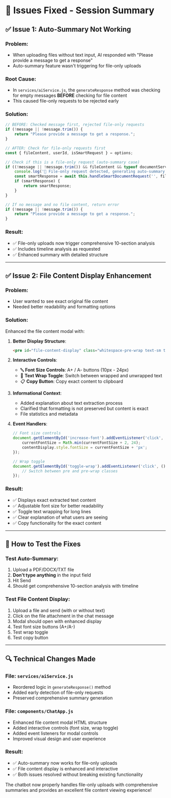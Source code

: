 # 🔧 Issues Fixed - Session Summary

## ✅ **Issue 1: Auto-Summary Not Working**

### Problem:
- When uploading files without text input, AI responded with "Please provide a message to get a response"
- Auto-summary feature wasn't triggering for file-only uploads

### Root Cause:
- In `services/aiService.js`, the `generateResponse` method was checking for empty messages **BEFORE** checking for file content
- This caused file-only requests to be rejected early

### Solution:
```javascript
// BEFORE: Checked message first, rejected file-only requests
if (!message || !message.trim()) {
    return "Please provide a message to get a response.";
}

// AFTER: Check for file-only requests first
const { fileContent, userId, isSmartRequest } = options;

// Check if this is a file-only request (auto-summary case)
if ((!message || !message.trim()) && fileContent && typeof documentService !== 'undefined') {
    console.log('📄 File-only request detected, generating auto-summary');
    const smartResponse = await this.handleSmartDocumentRequest('', fileContent, userId);
    if (smartResponse) {
        return smartResponse;
    }
}

// If no message and no file content, return error
if (!message || !message.trim()) {
    return "Please provide a message to get a response.";
}
```

### Result:
- ✅ File-only uploads now trigger comprehensive 10-section analysis
- ✅ Includes timeline analysis as requested
- ✅ Enhanced summary with detailed structure

---

## ✅ **Issue 2: File Content Display Enhancement**

### Problem:
- User wanted to see exact original file content
- Needed better readability and formatting options

### Solution:
Enhanced the file content modal with:

1. **Better Display Structure**:
   ```html
   <pre id="file-content-display" class="whitespace-pre-wrap text-sm text-gray-800 font-mono leading-relaxed bg-white p-4 rounded border border-gray-200 max-h-96 overflow-y-auto">
   ```

2. **Interactive Controls**:
   - 🔤 **Font Size Controls**: A+ / A- buttons (10px - 24px)
   - 📝 **Text Wrap Toggle**: Switch between wrapped and unwrapped text
   - 📋 **Copy Button**: Copy exact content to clipboard

3. **Informational Context**:
   - Added explanation about text extraction process
   - Clarified that formatting is not preserved but content is exact
   - File statistics and metadata

4. **Event Handlers**:
   ```javascript
   // Font size controls
   document.getElementById('increase-font').addEventListener('click', () => {
       currentFontSize = Math.min(currentFontSize + 2, 24);
       contentDisplay.style.fontSize = currentFontSize + 'px';
   });
   
   // Wrap toggle
   document.getElementById('toggle-wrap').addEventListener('click', () => {
       // Switch between pre and pre-wrap classes
   });
   ```

### Result:
- ✅ Displays exact extracted text content
- ✅ Adjustable font size for better readability  
- ✅ Toggle text wrapping for long lines
- ✅ Clear explanation of what users are seeing
- ✅ Copy functionality for the exact content

---

## 🧪 **How to Test the Fixes**

### Test Auto-Summary:
1. Upload a PDF/DOCX/TXT file
2. **Don't type anything** in the input field
3. Hit Send
4. Should get comprehensive 10-section analysis with timeline

### Test File Content Display:
1. Upload a file and send (with or without text)
2. Click on the file attachment in the chat message
3. Modal should open with enhanced display
4. Test font size buttons (A+/A-)
5. Test wrap toggle
6. Test copy button

---

## 🔍 **Technical Changes Made**

### File: `services/aiService.js`
- Reordered logic in `generateResponse()` method
- Added early detection of file-only requests
- Preserved comprehensive summary generation

### File: `components/ChatApp.js`
- Enhanced file content modal HTML structure
- Added interactive controls (font size, wrap toggle)
- Added event listeners for modal controls
- Improved visual design and user experience

### Result:
- ✅ Auto-summary now works for file-only uploads
- ✅ File content display is enhanced and interactive
- ✅ Both issues resolved without breaking existing functionality

The chatbot now properly handles file-only uploads with comprehensive summaries and provides an excellent file content viewing experience! 